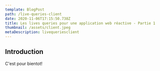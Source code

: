 ```yaml
---
template: BlogPost
path: /live-queries-client
date: 2020-11-06T17:15:50.738Z
title: Les lives queries pour une application web réactive - Partie 1
thumbnail: /assets/client.jpeg
metaDescription: livequeriesclient
---
```


## Introduction


C'est pour bientot!